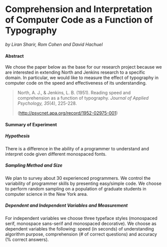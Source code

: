 # Comprehension and Interpretation of Computer Code as a Function of Typography

*by Liran Sharir, Rom Cohen and David Hachuel*



#### Abstract

We chose the paper below as the base for our research project because we are interested in extending North and Jenkins research to a specific domain. In particular, we would like to measure the effect of typography in computer code on the speed and effectiveness of its understanding. 

> North, A. J., & Jenkins, L. B. (1951). Reading speed and comprehension as a function of typography. *Journal of Applied Psychology, 35*(4), 225-228.
>
> (http://psycnet.apa.org/record/1952-02975-001)



#### Summary of Experiment

##### Hypothesis

There is a difference in the ability of a programmer to understand and interpret code given different monospaced fonts. 

##### Sampling Method and Size

We plan to survey about 30 experienced programmers. We control the variability of programmer skills by presenting easy/simple code. We choose to perform random sampling on a population of graduate students in computer science in the New York area.

##### Dependent and Independent Variables and Measurement

For independent variables we choose three typeface styles (monospaced serif, monospace sans-serif and monospaced decorative). We choose as dependent variables the following: speed (in seconds) of understanding algorithm purpose, comprehension (# of correct questions) and accuracy (% correct answers). 